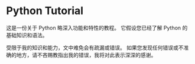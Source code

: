 # Python Tutorial

这是一份关于 Python 略深入功能和特性的教程。
它假设您已经了解 Python 的基础知识和语法。

受限于我的知识和能力，文中难免会有疏漏或错误。
如果您发现任何错误或不准确的地方，请不吝赐教指出我的错误，我将对此表示深深的感谢。
